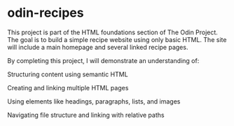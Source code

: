 # odin-recipes
This project is part of the HTML foundations section of The Odin Project. The goal is to build a simple recipe website using only basic HTML. The site will include a main homepage and several linked recipe pages.

By completing this project, I will demonstrate an understanding of:

Structuring content using semantic HTML

Creating and linking multiple HTML pages

Using elements like headings, paragraphs, lists, and images

Navigating file structure and linking with relative paths
